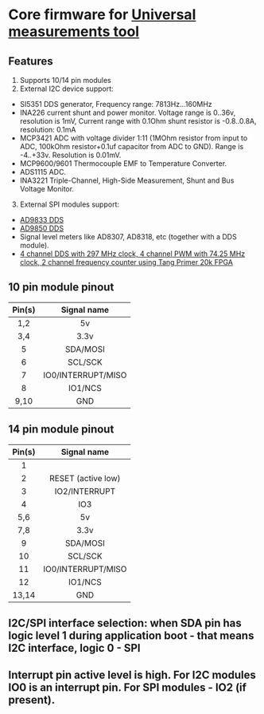 # Core firmware for [Universal measurements tool](../meter_ui)

## Features

1. Supports 10/14 pin modules
2. External I2C device support:
  - SI5351 DDS generator, Frequency range: 7813Hz...160MHz
  - INA226 current shunt and power monitor. Voltage range is 0..36v, resolution is 1mV, Current range with 0.1Ohm shunt resistor is -0.8..0.8A, resolution: 0.1mA
  - MCP3421 ADC with voltage divider 1:11 (1MOhm resistor from input to ADC, 100kOhm resistor+0.1uf capacitor from ADC to GND). Range is -4..+33v. Resolution is 0.01mV.
  - MCP9600/9601 Thermocouple EMF to Temperature Converter.
  - ADS1115 ADC.
  - INA3221  Triple-Channel, High-Side Measurement, Shunt and Bus Voltage Monitor.
3. External SPI modules support:
  - [AD9833 DDS](../../stm32g0/stm32g0_ad9833)
  - [AD9850 DDS](../../stm32g0/stm32g0_ad9833)
  - Signal level meters like AD8307, AD8318, etc (together with a DDS module).
  - [4 channel DDS with 297 MHz clock, 4 channel PWM with 74.25 MHz clock, 2 channel frequency counter using Tang Primer 20k FPGA](https://github.com/sergz72/FPGA/tree/main/multidevice)

## 10 pin module pinout

| Pin(s) | Signal name        |
| :---:  | :---:              |
| 1,2    | 5v                 |
| 3,4    | 3.3v               |
| 5      | SDA/MOSI           |
| 6      | SCL/SCK            |
| 7      | IO0/INTERRUPT/MISO |
| 8      | IO1/NCS            |
| 9,10   | GND                |

## 14 pin module pinout

| Pin(s)  | Signal name        |
| :---:   | :---:              |
| 1       |                    |
| 2       | RESET (active low) |
| 3       | IO2/INTERRUPT      |
| 4       | IO3                |
| 5,6     | 5v                 |
| 7,8     | 3.3v               |
| 9       | SDA/MOSI           |
| 10      | SCL/SCK            |
| 11      | IO0/INTERRUPT/MISO |
| 12      | IO1/NCS            |
| 13,14   | GND                |

## I2C/SPI interface selection: when SDA pin has logic level 1 during application boot - that means I2C interface, logic 0 - SPI
## Interrupt pin active level is high. For I2C modules IO0 is an interrupt pin. For SPI modules - IO2 (if present).

